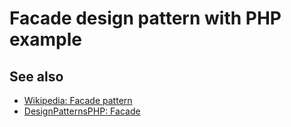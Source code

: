 # Facade design pattern with PHP example

## See also

* [Wikipedia: Facade pattern](https://en.wikipedia.org/wiki/Facade_pattern)
* [DesignPatternsPHP: Facade](http://designpatternsphp.readthedocs.io/en/latest/Structural/Facade/README.html)
